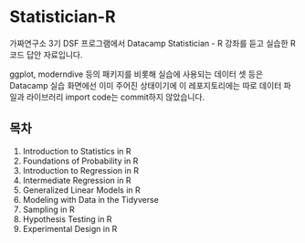 # Statistician-R
가짜연구소 3기 DSF 프로그램에서 Datacamp Statistician - R 강좌를 듣고 실습한 R 코드 답안 자료입니다.

ggplot, moderndive 등의 패키지를 비롯해 실습에 사용되는 데이터 셋 등은 Datacamp 실습 화면에선 이미 주어진 상태이기에
이 레포지토리에는 따로 데이터 파일과 라이브러리 import code는 commit하지 않았습니다.

## 목차
01. Introduction to Statistics in R
02. Foundations of Probability in R
03. Introduction to Regression in R
04. Intermediate Regression in R
05. Generalized Linear Models in R
06. Modeling with Data in the Tidyverse
07. Sampling in R
08. Hypothesis Testing in R
09. Experimental Design in R
